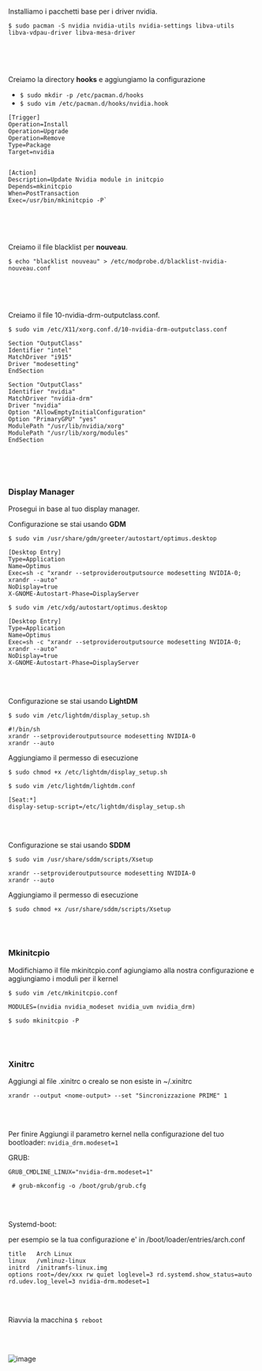 
Installiamo i pacchetti base per i driver nvidia.

`$ sudo pacman -S nvidia nvidia-utils nvidia-settings libva-utils libva-vdpau-driver libva-mesa-driver`

<br><br><br>

Creiamo la directory **hooks** e aggiungiamo la configurazione

- `$ sudo mkdir -p /etc/pacman.d/hooks`
- `$ sudo vim /etc/pacman.d/hooks/nvidia.hook`

```
[Trigger]
Operation=Install
Operation=Upgrade
Operation=Remove
Type=Package
Target=nvidia


[Action]
Description=Update Nvidia module in initcpio
Depends=mkinitcpio
When=PostTransaction
Exec=/usr/bin/mkinitcpio -P`
```
<br><br><br>

Creiamo il file blacklist per **nouveau**.

`$ echo "blacklist nouveau" > /etc/modprobe.d/blacklist-nvidia-nouveau.conf`

<br><br><br>

Creiamo il file 10-nvidia-drm-outputclass.conf.

`$ sudo vim /etc/X11/xorg.conf.d/10-nvidia-drm-outputclass.conf`

```
Section "OutputClass"
Identifier "intel"
MatchDriver "i915"
Driver "modesetting"
EndSection

Section "OutputClass"
Identifier "nvidia"
MatchDriver "nvidia-drm"
Driver "nvidia"
Option "AllowEmptyInitialConfiguration"
Option "PrimaryGPU" "yes"
ModulePath "/usr/lib/nvidia/xorg"
ModulePath "/usr/lib/xorg/modules"
EndSection
```
<br><br><br>


### Display Manager
Prosegui in base al tuo display manager.

Configurazione se stai usando **GDM**

`$ sudo vim /usr/share/gdm/greeter/autostart/optimus.desktop`

```
[Desktop Entry]
Type=Application
Name=Optimus
Exec=sh -c "xrandr --setprovideroutputsource modesetting NVIDIA-0; xrandr --auto"
NoDisplay=true
X-GNOME-Autostart-Phase=DisplayServer
```

`$ sudo vim /etc/xdg/autostart/optimus.desktop`

```
[Desktop Entry]
Type=Application
Name=Optimus
Exec=sh -c "xrandr --setprovideroutputsource modesetting NVIDIA-0; xrandr --auto"
NoDisplay=true
X-GNOME-Autostart-Phase=DisplayServer
```
<br><br>

Configurazione se stai usando **LightDM** 

`$ sudo vim /etc/lightdm/display_setup.sh`

```
#!/bin/sh
xrandr --setprovideroutputsource modesetting NVIDIA-0
xrandr --auto
```
Aggiungiamo il permesso di esecuzione

`$ sudo chmod +x /etc/lightdm/display_setup.sh`


`$ sudo vim /etc/lightdm/lightdm.conf`

```
[Seat:*]
display-setup-script=/etc/lightdm/display_setup.sh
```

<br><br>

Configurazione se stai usando **SDDM**

`$ sudo vim /usr/share/sddm/scripts/Xsetup`

```
xrandr --setprovideroutputsource modesetting NVIDIA-0
xrandr --auto
```
Aggiungiamo il permesso di esecuzione

`$ sudo chmod +x /usr/share/sddm/scripts/Xsetup`

<br><br>

### Mkinitcpio
Modifichiamo il file mkinitcpio.conf agiungiamo alla nostra configurazione e aggiungiamo i moduli per il kernel

`$ sudo vim /etc/mkinitcpio.conf`

```
MODULES=(nvidia nvidia_modeset nvidia_uvm nvidia_drm)
```

`$ sudo mkinitcpio -P`

<br><br>

### Xinitrc

Aggiungi al file .xinitrc o crealo se non esiste in ~/.xinitrc

```
xrandr --output <nome-output> --set "Sincronizzazione PRIME" 1
```
<br><br>

Per finire Aggiungi il parametro kernel nella configurazione del tuo bootloader: `nvidia_drm.modeset=1`

GRUB:

```
GRUB_CMDLINE_LINUX="nvidia-drm.modeset=1"
```

` # grub-mkconfig -o /boot/grub/grub.cfg`

<br><br> 

Systemd-boot:

per esempio se la tua configurazione e' in /boot/loader/entries/arch.conf

```
title   Arch Linux
linux   /vmlinuz-linux
initrd  /initramfs-linux.img
options root=/dev/xxx rw quiet loglevel=3 rd.systemd.show_status=auto rd.udev.log_level=3 nvidia-drm.modeset=1
```
<br><br>

Riavvia la macchina
`$ reboot`

<br><br>

![image](https://github.com/ArchItalia/site/assets/117321045/3f13131e-d6f8-4a92-b700-d97b1c3948fc)



